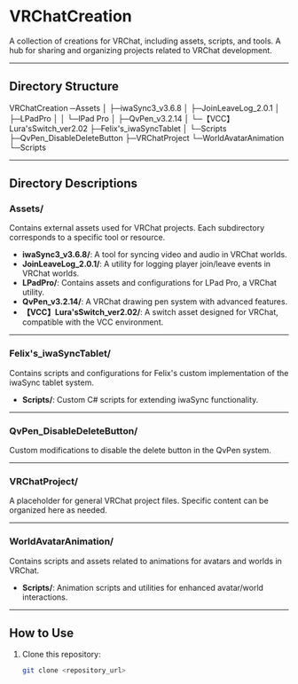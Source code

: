 # VRChatCreation
A collection of creations for VRChat, including assets, scripts, and tools. A hub for sharing and organizing projects related to VRChat development.

---

## Directory Structure
VRChatCreation
─Assets
│  ├─iwaSync3_v3.6.8
│  ├─JoinLeaveLog_2.0.1
│  ├─LPadPro
│  │  └─lPad Pro
│  ├─QvPen_v3.2.14
│  └─【VCC】Lura'sSwitch_ver2.02
├─Felix's_iwaSyncTablet
│  └─Scripts
├─QvPen_DisableDeleteButton
├─VRChatProject
└─WorldAvatarAnimation
    └─Scripts

---

## Directory Descriptions

### **Assets/**
Contains external assets used for VRChat projects. Each subdirectory corresponds to a specific tool or resource.
- **iwaSync3_v3.6.8/**: A tool for syncing video and audio in VRChat worlds.
- **JoinLeaveLog_2.0.1/**: A utility for logging player join/leave events in VRChat worlds.
- **LPadPro/**: Contains assets and configurations for LPad Pro, a VRChat utility.
- **QvPen_v3.2.14/**: A VRChat drawing pen system with advanced features.
- **【VCC】Lura'sSwitch_ver2.02/**: A switch asset designed for VRChat, compatible with the VCC environment.

---

### **Felix's_iwaSyncTablet/**
Contains scripts and configurations for Felix's custom implementation of the iwaSync tablet system.

- **Scripts/**: Custom C# scripts for extending iwaSync functionality.

---

### **QvPen_DisableDeleteButton/**
Custom modifications to disable the delete button in the QvPen system.

---

### **VRChatProject/**
A placeholder for general VRChat project files. Specific content can be organized here as needed.

---

### **WorldAvatarAnimation/**
Contains scripts and assets related to animations for avatars and worlds in VRChat.

- **Scripts/**: Animation scripts and utilities for enhanced avatar/world interactions.

---

## How to Use

1. Clone this repository:
   ```bash
   git clone <repository_url>
